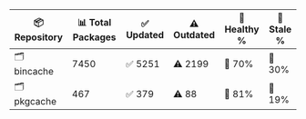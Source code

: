 | 📦 Repository | 📊 Total Packages | ✅ Updated | ⚠️ Outdated | 💚 Healthy % | 🔴 Stale % |
|---------------|-------------------|------------|-------------|-------------|------------|
| 🗂️ bincache | 7450 | ✅ 5251 | ⚠️ 2199 | 💚 70% | 🔴 30% |
| 🗂️ pkgcache | 467 | ✅ 379 | ⚠️ 88 | 💚 81% | 🔴 19% |
